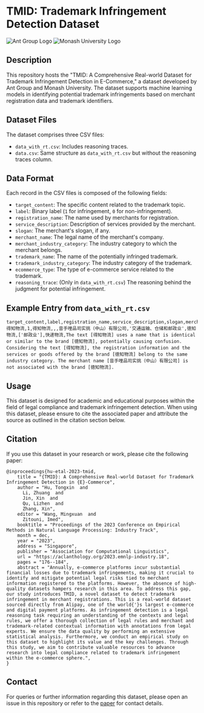 # TMID: Trademark Infringement Detection Dataset

![Ant Group Logo](https://gw.alipayobjects.com/mdn/rms_27e257/afts/img/A*TJgCS4M0nnsAAAAAAAAAAAAAARQnAQ)
![Monash University Logo](https://www.monash.edu/__data/assets/git_bridge/0006/509343/deploy/mysource_files/monash-logo-mono.svg)

## Description
This repository hosts the "TMID: A Comprehensive Real-world Dataset for Trademark Infringement Detection in E-Commerce," a dataset developed by Ant Group and Monash University. The dataset supports machine learning models in identifying potential trademark infringements based on merchant registration data and trademark identifiers.

## Dataset Files
The dataset comprises three CSV files:
- `data_with_rt.csv`: Includes reasoning traces.
- `data.csv`: Same structure as `data_with_rt.csv` but without the reasoning traces column.

## Data Format
Each record in the CSV files is composed of the following fields:
- `target_content`: The specific content related to the trademark topic.
- `label`: Binary label (`1` for infringement, `0` for non-infringement).
- `registration_name`: The name used by merchants for registration.
- `service_description`: Description of services provided by the merchant.
- `slogan`: The merchant's slogan, if any.
- `merchant_name`: The legal name of the merchant's company.
- `merchant_industry_category`: The industry category to which the merchant belongs.
- `trademark_name`: The name of the potentially infringed trademark.
- `trademark_industry_category`: The industry category of the trademark.
- `ecommerce_type`: The type of e-commerce service related to the trademark.
- `reasoning_trace`: (Only in `data_with_rt.csv`) The reasoning behind the judgment for potential infringement.

## Example Entry from `data_with_rt.csv`
```csv
target_content,label,registration_name,service_description,slogan,merchant_name,merchant_industry_category,trademark_name,trademark_industry_category,ecommerce_type,reasoning_trace
得知物流,1,得知物流,,,音手哩品司实挑（中山）有限公司,'交通运输、仓储和邮政业',徳知物流,['邮政业'],快递物流,The text [得知物流] uses a name that is identical or similar to the brand [徳知物流], potentially causing confusion. Considering the text [得知物流], the registration information and the services or goods offered by the brand [徳知物流] belong to the same industry category. The merchant name [音手哩品司实挑（中山）有限公司] is not associated with the brand [徳知物流].
```

## Usage
This dataset is designed for academic and educational purposes within the field of legal compliance and trademark infringement detection. When using this dataset, please ensure to cite the associated paper and attribute the source as outlined in the citation section below.

## Citation
If you use this dataset in your research or work, please cite the following paper:
```
@inproceedings{hu-etal-2023-tmid,
    title = "{TMID}: A Comprehensive Real-world Dataset for Trademark Infringement Detection in {E}-Commerce",
    author = "Hu, Tongxin  and
      Li, Zhuang  and
      Jin, Xin  and
      Qu, Lizhen  and
      Zhang, Xin",
    editor = "Wang, Mingxuan  and
      Zitouni, Imed",
    booktitle = "Proceedings of the 2023 Conference on Empirical Methods in Natural Language Processing: Industry Track",
    month = dec,
    year = "2023",
    address = "Singapore",
    publisher = "Association for Computational Linguistics",
    url = "https://aclanthology.org/2023.emnlp-industry.18",
    pages = "176--184",
    abstract = "Annually, e-commerce platforms incur substantial financial losses due to trademark infringements, making it crucial to identify and mitigate potential legal risks tied to merchant information registered to the platforms. However, the absence of high-quality datasets hampers research in this area. To address this gap, our study introduces TMID, a novel dataset to detect trademark infringement in merchant registrations. This is a real-world dataset sourced directly from Alipay, one of the world{'}s largest e-commerce and digital payment platforms. As infringement detection is a legal reasoning task requiring an understanding of the contexts and legal rules, we offer a thorough collection of legal rules and merchant and trademark-related contextual information with annotations from legal experts. We ensure the data quality by performing an extensive statistical analysis. Furthermore, we conduct an empirical study on this dataset to highlight its value and the key challenges. Through this study, we aim to contribute valuable resources to advance research into legal compliance related to trademark infringement within the e-commerce sphere.",
}
```
## Contact
For queries or further information regarding this dataset, please open an issue in this repository or refer to the [paper](https://aclanthology.org/2023.emnlp-industry.18/) for contact details.
